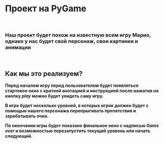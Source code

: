 <h1>Проект на PyGame</h1>
<br>
<h3>
Наш проект будет похож на известную всем игру Марио, однако у нас будет свой персонаж, свои картинки и анимации
</h3>
<br/>
<h2>
Как мы это реализуем?
</h2>
<strong>
Перед началом игру перед пользователем будет появляться стартовое окно с краткой анотацией и инструкцией
после нажатия на кнопку <em>play</em> можно будет увидеть саму игру.
<p>
</p>
В игре будет несколько уровней, в которых игрок должен будет c помощью нашего персонажа перепрыгивать препятствия
и зарабатывать очки.
<p>
По окончании игры будет показано финальное окно с надписью <em>Game over</em> и возможностью
перезапустить текущий уровень или начать следующий.
</p>
</strong>